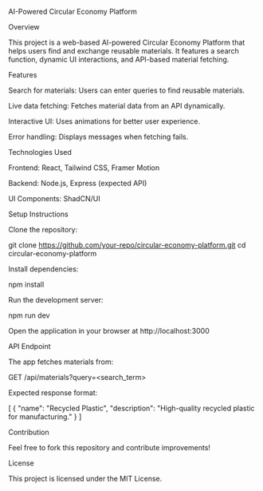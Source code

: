 AI-Powered Circular Economy Platform

Overview

This project is a web-based AI-powered Circular Economy Platform that helps users find and exchange reusable materials. It features a search function, dynamic UI interactions, and API-based material fetching.

Features

Search for materials: Users can enter queries to find reusable materials.

Live data fetching: Fetches material data from an API dynamically.

Interactive UI: Uses animations for better user experience.

Error handling: Displays messages when fetching fails.

Technologies Used

Frontend: React, Tailwind CSS, Framer Motion

Backend: Node.js, Express (expected API)

UI Components: ShadCN/UI

Setup Instructions

Clone the repository:

git clone https://github.com/your-repo/circular-economy-platform.git
cd circular-economy-platform

Install dependencies:

npm install

Run the development server:

npm run dev

Open the application in your browser at http://localhost:3000

API Endpoint

The app fetches materials from:

GET /api/materials?query=<search_term>

Expected response format:

[
  {
    "name": "Recycled Plastic",
    "description": "High-quality recycled plastic for manufacturing."
  }
]

Contribution

Feel free to fork this repository and contribute improvements!

License

This project is licensed under the MIT License.

